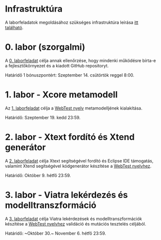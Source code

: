 # Infrastruktúra

A laborfeladatok megoldásához szükséges infrastruktúra leírása [itt található](lab0-init/Infrastructure.md).

# 0. labor (szorgalmi)

A [0. laborfeladat](lab0-init/README.md) célja annak ellenőrzése, hogy mindenki működésre bírta-e a fejlesztőkörnyezet és a kiadott GitHub repositoryt.

Határidő 1 bónuszpontért: Szeptember 14. csütörtök reggel 8:00.

# 1. labor - Xcore metamodell

Az [1. laborfeladat](lab1-xcore/README.md) célja a [WebTest nyelv](lab1-xcore/WebTestLanguageSpecification.md) metamodelljének kialakítása.

Határidő: Szeptember 19. kedd 23:59.

# 2. labor - Xtext fordító és Xtend generátor

A [2. laborfeladat](lab2-xtext-xtend/README.md) célja Xtext segítségével fordító és Eclipse IDE támogatás, valamint Xtend segítségével kódgenerátor készítése a [WebTest nyelvhez](lab1-xcore/WebTestLanguageSpecification.md).

Határidő: Október 9. hétfő 23:59.

# 3. labor - Viatra lekérdezés és modelltranszformáció

A [3. laborfeladat](lab3-viatra/README.md) célja Viatra lekérdezések és modelltranszformációk készítése a [WebTest nyelvhez](lab1-xcore/WebTestLanguageSpecification.md) validáció és mutációs tesztelés céljából.

Határidő: ~Október 30.~ November 6. hétfő 23:59.
